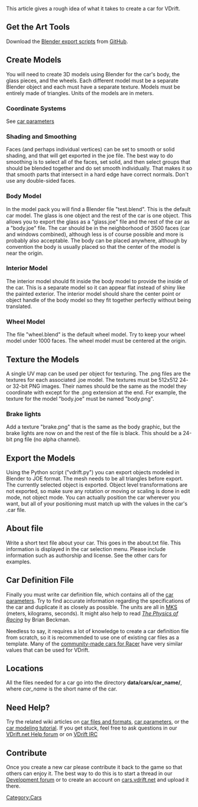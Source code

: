This article gives a rough idea of what it takes to create a car for VDrift.

Get the Art Tools
-----------------

Download the [Blender export scripts](https://github.com/VDrift/blender-scripts) from [GitHub](Getting_the_development_version.md).

Create Models
-------------

You will need to create 3D models using Blender for the car's body, the glass pieces, and the wheels. Each different model must be a separate Blender object and each must have a separate texture. Models must be entirely made of triangles. Units of the models are in meters.

### Coordinate Systems

See [car parameters](Car_parameters.md)

### Shading and Smoothing

Faces (and perhaps individual vertices) can be set to smooth or solid shading, and that will get exported in the joe file. The best way to do smoothing is to select all of the faces, set solid, and then select groups that should be blended together and do set smooth individually. That makes it so that smooth parts that intersect in a hard edge have correct normals. Don't use any double-sided faces.

### Body Model

In the model pack you will find a Blender file "test.blend". This is the default car model. The glass is one object and the rest of the car is one object. This allows you to export the glass as a "glass.joe" file and the rest of the car as a "body.joe" file. The car should be in the neighborhood of 3500 faces (car and windows combined), although less is of course possible and more is probably also acceptable. The body can be placed anywhere, although by convention the body is usually placed so that the center of the model is near the origin.

### Interior Model

The interior model should fit inside the body model to provide the inside of the car. This is a separate model so it can appear flat instead of shiny like the painted exterior. The interior model should share the center point or object handle of the body model so they fit together perfectly without being translated.

### Wheel Model

The file "wheel.blend" is the default wheel model. Try to keep your wheel model under 1000 faces. The wheel model must be centered at the origin.

Texture the Models
------------------

A single UV map can be used per object for texturing. The .png files are the textures for each associated .joe model. The textures must be 512x512 24- or 32-bit PNG images. Their names should be the same as the model they coordinate with except for the .png extension at the end. For example, the texture for the model "body.joe" must be named "body.png".

### Brake lights

Add a texture "brake.png" that is the same as the body graphic, but the brake lights are now on and the rest of the file is black. This should be a 24-bit png file (no alpha channel).

Export the Models
-----------------

Using the Python script ("vdrift.py") you can export objects modeled in Blender to JOE format. The mesh needs to be all triangles before export. The currently selected object is exported. Object level transformations are not exported, so make sure any rotation or moving or scaling is done in edit mode, not object mode. You can actually position the car wherever you want, but all of your positioning must match up with the values in the car's .car file.

About file
----------

Write a short text file about your car. This goes in the about.txt file. This information is displayed in the car selection menu. Please include information such as authorship and license. See the other cars for examples.

Car Definition File
-------------------

Finally you must write car definition file, which contains all of the [car parameters](Car_parameters.md). Try to find accurate information regarding the specifications of the car and duplicate it as closely as possible. The units are all in [MKS](http://scienceworld.wolfram.com/physics/MKS.html) (meters, kilograms, seconds). It might also help to read [*The Physics of Racing*](http://www.miata.net/sport/Physics/) by Brian Beckman.

Needless to say, it requires a lot of knowledge to create a car definition file from scratch, so it is recommended to use one of existing car files as a template. Many of the [community-made cars for Racer](http://www.racer-xtreme.com/) have very similar values that can be used for VDrift.

Locations
---------

All the files needed for a car go into the directory **data/cars/car\_name/**, where *car\_name* is the short name of the car.

Need Help?
----------

Try the related wiki articles on [car files and formats](Car_files_and_formats.md), [car parameters](Car_parameters.md), or the [car modeling tutorial](Car_modeling_tutorial.md). If you get stuck, feel free to ask questions in our [VDrift.net Help forum](http://vdrift.net/Forum/viewforum.php?f=1) or on [VDrift IRC](http://vdrift.net/staticpages/index.php?page=irc-chat)

Contribute
----------

Once you create a new car please contribute it back to the game so that others can enjoy it. The best way to do this is to start a thread in our [Development forum](http://vdrift.net/Forum/viewforum.php?f=5) or to create an account on [cars.vdrift.net](http://cars.vdrift.net) and upload it there.

<Category:Cars>
